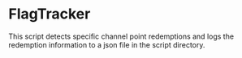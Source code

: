 # FlagTracker
This script detects specific channel point redemptions and logs the redemption information to a json file in the script directory.
